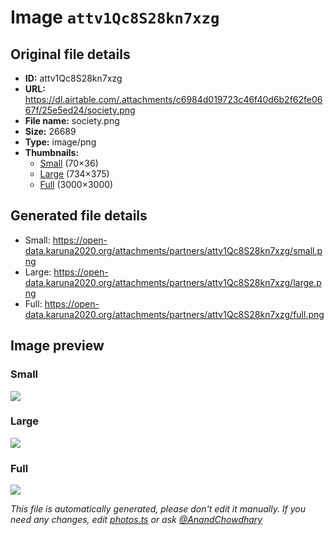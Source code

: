 # Image `attv1Qc8S28kn7xzg`

## Original file details

- **ID:** attv1Qc8S28kn7xzg
- **URL:** https://dl.airtable.com/.attachments/c6984d019723c46f40d6b2f62fe0667f/25e5ed24/society.png
- **File name:** society.png
- **Size:** 26689
- **Type:** image/png
- **Thumbnails:**
  - [Small](https://dl.airtable.com/.attachmentThumbnails/230298d59f4982cba5f99e4914c5b019/1771b6a2) (70×36)
  - [Large](https://dl.airtable.com/.attachmentThumbnails/01c802ff77b73a3412af55bb248fddf7/53cbd3ad) (734×375)
  - [Full](https://dl.airtable.com/.attachmentThumbnails/caeff1ccd29e1dc86aaa4a45e27438ac/c8cfac61) (3000×3000)

## Generated file details

- Small: https://open-data.karuna2020.org/attachments/partners/attv1Qc8S28kn7xzg/small.png
- Large: https://open-data.karuna2020.org/attachments/partners/attv1Qc8S28kn7xzg/large.png
- Full: https://open-data.karuna2020.org/attachments/partners/attv1Qc8S28kn7xzg/full.png

## Image preview

### Small

![](https://open-data.karuna2020.org/attachments/partners/attv1Qc8S28kn7xzg/small.png)

### Large

![](https://open-data.karuna2020.org/attachments/partners/attv1Qc8S28kn7xzg/large.png)

### Full

![](https://open-data.karuna2020.org/attachments/partners/attv1Qc8S28kn7xzg/full.png)

_This file is automatically generated, please don't edit it manually. If you need any changes, edit [photos.ts](/photos.ts) or ask [@AnandChowdhary](https://github.com/AnandChowdhary)_

